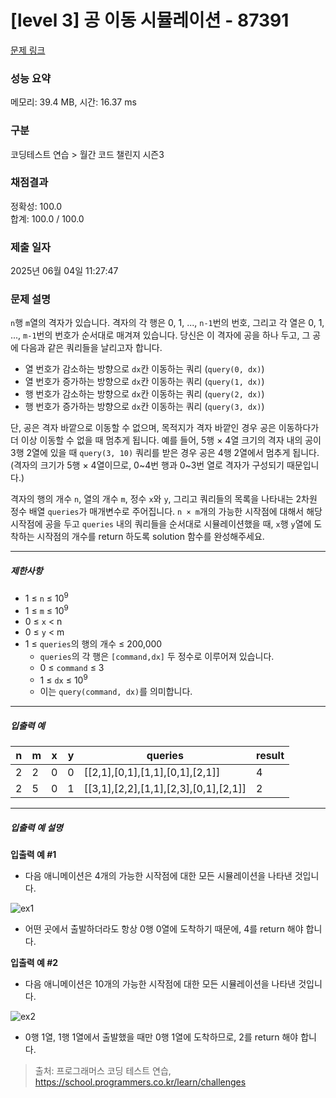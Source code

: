 # [level 3] 공 이동 시뮬레이션 - 87391 

[문제 링크](https://school.programmers.co.kr/learn/courses/30/lessons/87391) 

### 성능 요약

메모리: 39.4 MB, 시간: 16.37 ms

### 구분

코딩테스트 연습 > 월간 코드 챌린지 시즌3

### 채점결과

정확성: 100.0<br/>합계: 100.0 / 100.0

### 제출 일자

2025년 06월 04일 11:27:47

### 문제 설명

<p><code>n</code>행 <code>m</code>열의 격자가 있습니다. 격자의 각 행은 0, 1, ..., <code>n-1</code>번의 번호, 그리고 각 열은 0, 1, ..., <code>m-1</code>번의 번호가 순서대로 매겨져 있습니다. 당신은 이 격자에 공을 하나 두고, 그 공에 다음과 같은 쿼리들을 날리고자 합니다.</p>

<ul>
<li>열 번호가 감소하는 방향으로 <code>dx</code>칸 이동하는 쿼리 (<code>query(0, dx)</code>)</li>
<li>열 번호가 증가하는 방향으로 <code>dx</code>칸 이동하는 쿼리 (<code>query(1, dx)</code>)</li>
<li>행 번호가 감소하는 방향으로 <code>dx</code>칸 이동하는 쿼리 (<code>query(2, dx)</code>)</li>
<li>행 번호가 증가하는 방향으로 <code>dx</code>칸 이동하는 쿼리 (<code>query(3, dx)</code>)</li>
</ul>

<p>단, 공은 격자 바깥으로 이동할 수 없으며, 목적지가 격자 바깥인 경우 공은 이동하다가 더 이상 이동할 수 없을 때 멈추게 됩니다. 예를 들어, 5행 × 4열 크기의 격자 내의 공이 3행 2열에 있을 때 <code>query(3, 10)</code> 쿼리를 받은 경우 공은 4행 2열에서 멈추게 됩니다. (격자의 크기가 5행 × 4열이므로, 0~4번 행과 0~3번 열로 격자가 구성되기 때문입니다.)</p>

<p>격자의 행의 개수 <code>n</code>, 열의 개수 <code>m</code>, 정수 <code>x</code>와 <code>y</code>, 그리고 쿼리들의 목록을 나타내는 2차원 정수 배열 <code>queries</code>가 매개변수로 주어집니다. <code>n × m</code>개의 가능한 시작점에 대해서 해당 시작점에 공을 두고 <code>queries</code> 내의 쿼리들을 순서대로 시뮬레이션했을 때, <code>x</code>행 <code>y</code>열에 도착하는 시작점의 개수를 return 하도록 solution 함수를 완성해주세요.</p>

<hr>

<h5>제한사항</h5>

<ul>
<li>1 ≤ <code>n</code> ≤ 10<sup>9</sup></li>
<li>1 ≤ <code>m</code> ≤ 10<sup>9</sup></li>
<li>0 ≤ <code>x</code> &lt; n</li>
<li>0 ≤ <code>y</code> &lt; m</li>
<li>1 ≤ <code>queries</code>의 행의 개수 ≤ 200,000

<ul>
<li><code>queries</code>의 각 행은 <code>[command,dx]</code> 두 정수로 이루어져 있습니다.</li>
<li>0 ≤ <code>command</code> ≤ 3</li>
<li>1 ≤ <code>dx</code> ≤ 10<sup>9</sup></li>
<li>이는 <code>query(command, dx)</code>를 의미합니다.</li>
</ul></li>
</ul>

<hr>

<h5>입출력 예</h5>
<table class="table">
        <thead><tr>
<th>n</th>
<th>m</th>
<th>x</th>
<th>y</th>
<th>queries</th>
<th>result</th>
</tr>
</thead>
        <tbody><tr>
<td>2</td>
<td>2</td>
<td>0</td>
<td>0</td>
<td>[[2,1],[0,1],[1,1],[0,1],[2,1]]</td>
<td>4</td>
</tr>
<tr>
<td>2</td>
<td>5</td>
<td>0</td>
<td>1</td>
<td>[[3,1],[2,2],[1,1],[2,3],[0,1],[2,1]]</td>
<td>2</td>
</tr>
</tbody>
      </table>
<hr>

<h5>입출력 예 설명</h5>

<p><strong>입출력 예 #1</strong></p>

<ul>
<li>다음 애니메이션은 4개의 가능한 시작점에 대한 모든 시뮬레이션을 나타낸 것입니다.</li>
</ul>

<p><img src="https://grepp-programmers.s3.amazonaws.com/production/file_resource/101/Ball_ex1.gif" title="" alt="ex1"></p>

<ul>
<li>어떤 곳에서 출발하더라도 항상 0행 0열에 도착하기 때문에, 4를 return 해야 합니다.</li>
</ul>

<p><strong>입출력 예 #2</strong></p>

<ul>
<li>다음 애니메이션은 10개의 가능한 시작점에 대한 모든 시뮬레이션을 나타낸 것입니다.</li>
</ul>

<p><img src="https://grepp-programmers.s3.amazonaws.com/production/file_resource/107/Ball_ex2_faster.gif" title="" alt="ex2"></p>

<ul>
<li>0행 1열, 1행 1열에서 출발했을 때만 0행 1열에 도착하므로, 2를 return 해야 합니다.</li>
</ul>


> 출처: 프로그래머스 코딩 테스트 연습, https://school.programmers.co.kr/learn/challenges